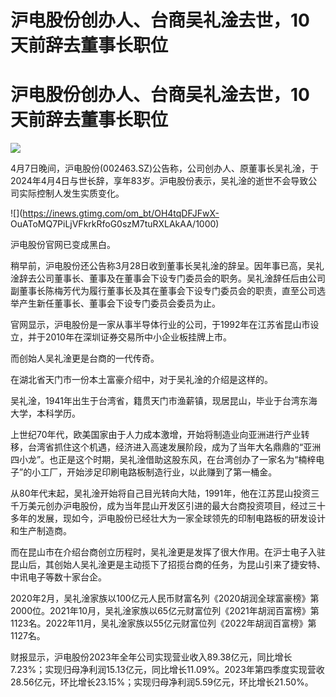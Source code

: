 # 沪电股份创办人、台商吴礼淦去世，10天前辞去董事长职位

# 沪电股份创办人、台商吴礼淦去世，10天前辞去董事长职位

![](https://inews.gtimg.com/om_bt/O9u67xPITYlFOPBXXxHijkNQY1CiRExdslB7-BNNguKzoAA/1000)

4月7日晚间，沪电股份(002463.SZ)公告称，公司创办人、原董事长吴礼淦，于2024年4月4日与世长辞，享年83岁。沪电股份表示，吴礼淦的逝世不会导致公司实际控制人发生实质变化。

![](https://inews.gtimg.com/om_bt/OH4tqDFJFwX-
OuAToMQ7PiLjVFkrkRfoG0szM7tuRXLAkAA/1000)

沪电股份官网已变成黑白。

稍早前，沪电股份还公告称3月28日收到董事长吴礼淦的辞呈。因年事已高，吴礼淦辞去公司董事长、董事及在董事会下设专门委员会的职务。吴礼淦辞任后由公司副董事长陈梅芳代为履行董事长及其在董事会下设专门委员会的职责，直至公司选举产生新任董事长、董事会下设专门委员会委员为止。

官网显示，沪电股份是一家从事半导体行业的公司，于1992年在江苏省昆山市设立，并于2010年在深圳证券交易所中小企业板挂牌上市。

而创始人吴礼淦更是台商的一代传奇。

在湖北省天门市一份本土富豪介绍中，对于吴礼淦的介绍是这样的。

吴礼淦，1941年出生于台湾省，籍贯天门市渔薪镇，现居昆山，毕业于台湾东海大学，本科学历。

上世纪70年代，欧美国家由于人力成本激增，开始将制造业向亚洲进行产业转移，台湾省抓住这个机遇，经济进入高速发展阶段，成为了当年大名鼎鼎的“亚洲四小龙”。也正是这个时期，吴礼淦借助这股东风，在台湾创办了一家名为“楠梓电子”的小工厂，开始涉足印刷电路板制造行业，以此赚到了第一桶金。

从80年代末起，吴礼淦开始将自己目光转向大陆，1991年，他在江苏昆山投资三千万美元创办沪电股份，成为当年昆山开发区引进的最大台商投资项目，经过三十多年的发展，现如今，沪电股份已经壮大为一家全球领先的印制电路板的研发设计和生产制造商。

而在昆山市在介绍台商创立历程时，吴礼淦更是发挥了很大作用。在沪士电子入驻昆山后，其创始人吴礼淦更是主动揽下了招揽台商的任务，为昆山引来了捷安特、中讯电子等数十家台企。

2020年2月，吴礼淦家族以100亿元人民币财富名列《2020胡润全球富豪榜》第2000位。2021年10月，吴礼淦家族以65亿元财富位列《2021年胡润百富榜》第1123名。2022年11月，吴礼淦家族以55亿元财富位列《2022年胡润百富榜》第1127名。

财报显示，沪电股份2023年全年公司实现营业收入89.38亿元，同比增长7.23%；实现归母净利润15.13亿元，同比增长11.09%。2023年第四季度实现营收28.56亿元，环比增长23.15%；实现归母净利润5.59亿元，环比增长21.50%。

